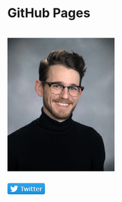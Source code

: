 # GitHub Pages
# <img src="https://github.com/ainsworthmc/ainsworthmc.github.io/blob/master/images/Profile.PNG" alt="It's me" width="240" height="300">

<p>
  <a href="https://twitter.com/MC_Ainsworth" title="Visit my Twitter profile">
    <img src="https://github.com/ainsworthmc/ainsworthmc.github.io/blob/master/images/twitter-button-flat.png" alt="My Twitter profile" width="84" height="26" />
  </a>
</p>
  
